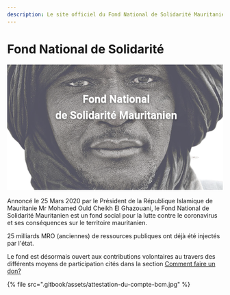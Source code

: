```yaml
---
description: Le site officiel du Fond National de Solidarité Mauritanien
---
```


# Fond National de Solidarité

![](.gitbook/assets/screenshot-from-2020-03-26-15-40-39.png)

Annoncé le 25 Mars 2020 par le Président de la République Islamique de Mauritanie Mr Mohamed Ould Cheikh El Ghazouani, le Fond National de Solidarité Mauritanien est un fond social pour la lutte  contre le coronavirus et ses conséquences sur le territoire mauritanien.

25 milliards MRO \(anciennes\) de ressources publiques ont déjà été injectés par l'état.

Le fond est désormais ouvert aux contributions volontaires au travers des différents moyens de participation cités dans la section  [Comment faire un don?](realisez-un-don/comment-faire-un-don/)

{% file src=".gitbook/assets/attestation-du-compte-bcm.jpg" %}

